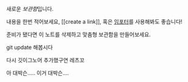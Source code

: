 새로운 *보관함*입니다.

내용을 한번 적어보세요, [[create a link]], 혹은 [임포터](https://help.obsidian.md/Plugins/Importer)를 사용해봐도 좋습니다!

준비가 됐다면 이 노트를 삭제하고 맞춤형 보관함을 만들어보세요.

git update 해봅시다

다시 깃이그노어 추가했구연 레츠꼬

아 대박슨..... 이거 대박슨....

